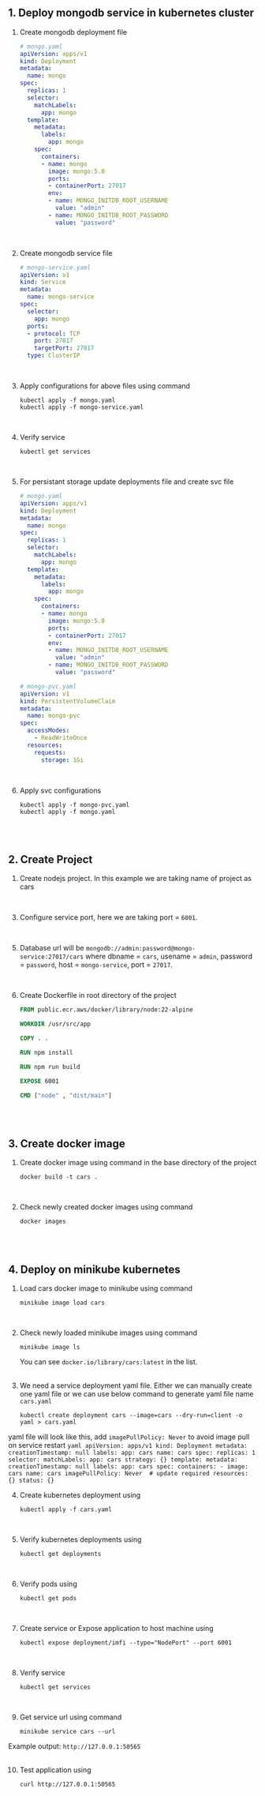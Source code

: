 
## 1. Deploy mongodb service in kubernetes cluster

1. Create mongodb deployment file
   
   ```yaml
   # mongo.yaml
   apiVersion: apps/v1
   kind: Deployment
   metadata:
     name: mongo
   spec:
     replicas: 1
     selector:
       matchLabels:
         app: mongo
     template:
       metadata:
         labels:
           app: mongo
       spec:
         containers:
         - name: mongo
           image: mongo:5.0
           ports:
           - containerPort: 27017
           env:
           - name: MONGO_INITDB_ROOT_USERNAME
             value: "admin"
           - name: MONGO_INITDB_ROOT_PASSWORD
             value: "password"
   ```
<br>

2. Create mongodb service file
   
   ```yaml
   # mongo-service.yaml
   apiVersion: v1
   kind: Service
   metadata:
     name: mongo-service
   spec:
     selector:
       app: mongo
     ports:
     - protocol: TCP
       port: 27017
       targetPort: 27017
     type: ClusterIP
   ```
<br>

3. Apply configurations for above files using command 
   
   ```console
   kubectl apply -f mongo.yaml
   kubectl apply -f mongo-service.yaml
   ```
<br>

4. Verify service 
  
     ```console
     kubectl get services
     ```
<br>

5. For persistant storage update deployments file and create svc file
   
   ```yaml
   # mongo.yaml
   apiVersion: apps/v1
   kind: Deployment
   metadata:
     name: mongo
   spec:
     replicas: 1
     selector:
       matchLabels:
         app: mongo
     template:
       metadata:
         labels:
           app: mongo
       spec:
         containers:
         - name: mongo
           image: mongo:5.0
           ports:
           - containerPort: 27017
           env:
           - name: MONGO_INITDB_ROOT_USERNAME
             value: "admin"
           - name: MONGO_INITDB_ROOT_PASSWORD
             value: "password"
   ```

   ```yaml
   # mongo-pvc.yaml
   apiVersion: v1
   kind: PersistentVolumeClaim
   metadata:
     name: mongo-pvc
   spec:
     accessModes:
       - ReadWriteOnce
     resources:
       requests:
         storage: 1Gi
   ```
<br>

6. Apply svc configurations 
   
   ```console
   kubectl apply -f mongo-pvc.yaml
   kubectl apply -f mongo.yaml
   ```

<br><br>


## 2. Create Project

1. Create nodejs project. In this example we are taking name of project as cars
<br>

3. Configure service port, here we are taking port = `6001`.
<br>

5. Database url will be `mongodb://admin:password@mongo-service:27017/cars` where dbname = `cars`, usename = `admin`, password = `password`, host = `mongo-service`, port = `27017`.
<br>

6. Create Dockerfile in root directory of the project

     ```Dockerfile
     FROM public.ecr.aws/docker/library/node:22-alpine
   
     WORKDIR /usr/src/app
   
     COPY . .
   
     RUN npm install
   
     RUN npm run build
   
     EXPOSE 6001
   
     CMD ["node" , "dist/main"]
     ```

<br><br>

## 3. Create docker image

1. Create docker image using command in the base directory of the project
  
     ```console
     docker build -t cars .
     ```
<br>

2. Check newly created docker images using command
  
     ```console
     docker images
     ```

<br><br>

## 4. Deploy on minikube kubernetes

1. Load cars docker image to minikube using command

     ```console
     minikube image load cars
     ```
<br>

2. Check newly loaded minikube images using command
  
     ```console
     minikube image ls
     ```
   You can see `docker.io/library/cars:latest` in the list.
<br><br>

3. We need a service deployment yaml file. Either we can manually create one yaml file or we can use below command to generate yaml file name `cars.yaml`

     ```console
     kubectl create deployment cars --image=cars --dry-run=client -o yaml > cars.yaml
     ```
  yaml file will look like this, add `imagePullPolicy: Never` to avoid image pull on service restart
     ```yaml
     apiVersion: apps/v1
     kind: Deployment
     metadata:
       creationTimestamp: null
       labels:
         app: cars
       name: cars
     spec:
       replicas: 1
       selector:
         matchLabels:
           app: cars
       strategy: {}
       template:
         metadata:
           creationTimestamp: null
           labels:
             app: cars
         spec:
           containers:
           - image: cars
             name: cars
             imagePullPolicy: Never  # update required
             resources: {}
     status: {}
     ```
<br>

4. Create kubernetes deployment using
  
     ```console
     kubectl apply -f cars.yaml
     ```
<br>

5. Verify kubernetes deployments using
  
     ```console
     kubectl get deployments
     ```
<br>

6. Verify pods using
  
     ```console
     kubectl get pods
     ```
<br>

7. Create service or Expose application to host machine using
  
     ```console
     kubectl expose deployment/imfi --type="NodePort" --port 6001
     ```
<br>

8. Verify service 
  
     ```console
     kubectl get services
     ```
<br>

9. Get service url using command
  
     ```console
     minikube service cars --url
     ```
Example output: `http://127.0.0.1:50565`
<br><br>

10. Test application using
  
     ```console
     curl http://127.0.0.1:50565
     ```
<br>


  
  
  
  

